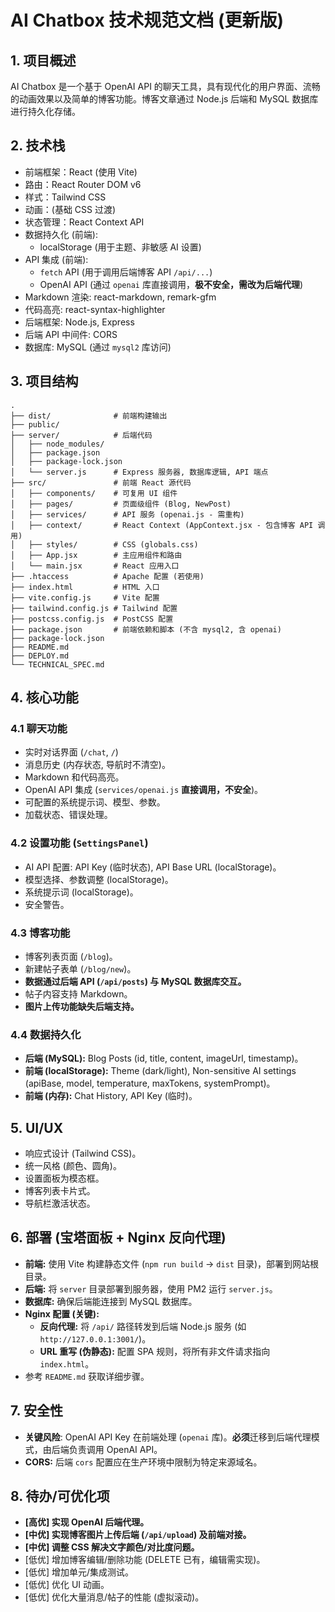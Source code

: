 # AI Chatbox 技术规范文档 (更新版)

## 1. 项目概述

AI Chatbox 是一个基于 OpenAI API 的聊天工具，具有现代化的用户界面、流畅的动画效果以及简单的博客功能。博客文章通过 Node.js 后端和 MySQL 数据库进行持久化存储。

## 2. 技术栈

- 前端框架：React (使用 Vite)
- 路由：React Router DOM v6
- 样式：Tailwind CSS
- 动画：(基础 CSS 过渡)
- 状态管理：React Context API
- 数据持久化 (前端):
  - localStorage (用于主题、非敏感 AI 设置)
- API 集成 (前端):
  - `fetch` API (用于调用后端博客 API `/api/...`)
  - OpenAI API (通过 `openai` 库直接调用，**极不安全，需改为后端代理**)
- Markdown 渲染: react-markdown, remark-gfm
- 代码高亮: react-syntax-highlighter
- 后端框架: Node.js, Express
- 后端 API 中间件: CORS
- 数据库: MySQL (通过 `mysql2` 库访问)

## 3. 项目结构

```
.
├── dist/              # 前端构建输出
├── public/
├── server/            # 后端代码
│   ├── node_modules/
│   ├── package.json
│   ├── package-lock.json
│   └── server.js      # Express 服务器, 数据库逻辑, API 端点
├── src/               # 前端 React 源代码
│   ├── components/    # 可复用 UI 组件
│   ├── pages/         # 页面级组件 (Blog, NewPost)
│   ├── services/      # API 服务 (openai.js - 需重构)
│   ├── context/       # React Context (AppContext.jsx - 包含博客 API 调用)
│   ├── styles/        # CSS (globals.css)
│   ├── App.jsx        # 主应用组件和路由
│   └── main.jsx       # React 应用入口
├── .htaccess          # Apache 配置 (若使用)
├── index.html         # HTML 入口
├── vite.config.js     # Vite 配置
├── tailwind.config.js # Tailwind 配置
├── postcss.config.js  # PostCSS 配置
├── package.json       # 前端依赖和脚本 (不含 mysql2, 含 openai)
├── package-lock.json
├── README.md
├── DEPLOY.md
└── TECHNICAL_SPEC.md
```

## 4. 核心功能

### 4.1 聊天功能

- 实时对话界面 (`/chat`, `/`)
- 消息历史 (内存状态, 导航时不清空)。
- Markdown 和代码高亮。
- OpenAI API 集成 (`services/openai.js` **直接调用，不安全**)。
- 可配置的系统提示词、模型、参数。
- 加载状态、错误处理。

### 4.2 设置功能 (`SettingsPanel`)

- AI API 配置: API Key (临时状态), API Base URL (localStorage)。
- 模型选择、参数调整 (localStorage)。
- 系统提示词 (localStorage)。
- 安全警告。

### 4.3 博客功能

- 博客列表页面 (`/blog`)。
- 新建帖子表单 (`/blog/new`)。
- **数据通过后端 API (`/api/posts`) 与 MySQL 数据库交互。**
- 帖子内容支持 Markdown。
- **图片上传功能缺失后端支持。**

### 4.4 数据持久化

- **后端 (MySQL):** Blog Posts (id, title, content, imageUrl, timestamp)。
- **前端 (localStorage):** Theme (dark/light), Non-sensitive AI settings (apiBase, model, temperature, maxTokens, systemPrompt)。
- **前端 (内存):** Chat History, API Key (临时)。

## 5. UI/UX

- 响应式设计 (Tailwind CSS)。
- 统一风格 (颜色、圆角)。
- 设置面板为模态框。
- 博客列表卡片式。
- 导航栏激活状态。

## 6. 部署 (宝塔面板 + Nginx 反向代理)

- **前端:** 使用 Vite 构建静态文件 (`npm run build` -> `dist` 目录)，部署到网站根目录。
- **后端:** 将 `server` 目录部署到服务器，使用 PM2 运行 `server.js`。
- **数据库:** 确保后端能连接到 MySQL 数据库。
- **Nginx 配置 (关键):**
  - **反向代理:** 将 `/api/` 路径转发到后端 Node.js 服务 (如 `http://127.0.0.1:3001/`)。
  - **URL 重写 (伪静态):** 配置 SPA 规则，将所有非文件请求指向 `index.html`。
- 参考 `README.md` 获取详细步骤。

## 7. 安全性

- **关键风险**: OpenAI API Key 在前端处理 (`openai` 库)。**必须**迁移到后端代理模式，由后端负责调用 OpenAI API。
- **CORS:** 后端 `cors` 配置应在生产环境中限制为特定来源域名。

## 8. 待办/可优化项

- **[高优] 实现 OpenAI 后端代理。**
- **[中优] 实现博客图片上传后端 (`/api/upload`) 及前端对接。**
- **[中优] 调整 CSS 解决文字颜色/对比度问题。**
- [低优] 增加博客编辑/删除功能 (DELETE 已有，编辑需实现)。
- [低优] 增加单元/集成测试。
- [低优] 优化 UI 动画。
- [低优] 优化大量消息/帖子的性能 (虚拟滚动)。
